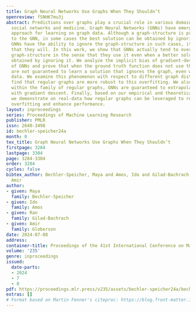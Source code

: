 ```yaml
---
title: Graph Neural Networks Use Graphs When They Shouldn’t
openreview: fSNHK7mu3j
abstract: Predictions over graphs play a crucial role in various domains, including
  social networks and medicine. Graph Neural Networks (GNNs) have emerged as the dominant
  approach for learning on graph data. Although a graph-structure is provided as input
  to the GNN, in some cases the best solution can be obtained by ignoring it. While
  GNNs have the ability to ignore the graph-structure in such cases, it is not clear
  that they will. In this work, we show that GNNs actually tend to overfit the given
  graph-structure in the sense that they use it even when a better solution can be
  obtained by ignoring it. We analyze the implicit bias of gradient-descent learning
  of GNNs and prove that when the ground truth function does not use the graphs, GNNs
  are not guaranteed to learn a solution that ignores the graph, even with infinite
  data. We examine this phenomenon with respect to different graph distributions and
  find that regular graphs are more robust to this overfitting. We also prove that
  within the family of regular graphs, GNNs are guaranteed to extrapolate when learning
  with gradient descent. Finally, based on our empirical and theoretical findings,
  we demonstrate on real-data how regular graphs can be leveraged to reduce graph
  overfitting and enhance performance.
layout: inproceedings
series: Proceedings of Machine Learning Research
publisher: PMLR
issn: 2640-3498
id: bechler-speicher24a
month: 0
tex_title: Graph Neural Networks Use Graphs When They Shouldn’t
firstpage: 3284
lastpage: 3304
page: 3284-3304
order: 3284
cycles: false
bibtex_author: Bechler-Speicher, Maya and Amos, Ido and Gilad-Bachrach, Ran and Globerson,
  Amir
author:
- given: Maya
  family: Bechler-Speicher
- given: Ido
  family: Amos
- given: Ran
  family: Gilad-Bachrach
- given: Amir
  family: Globerson
date: 2024-07-08
address:
container-title: Proceedings of the 41st International Conference on Machine Learning
volume: '235'
genre: inproceedings
issued:
  date-parts:
  - 2024
  - 7
  - 8
pdf: https://proceedings.mlr.press/v235/assets/bechler-speicher24a/bechler-speicher24a.pdf
extras: []
# Format based on Martin Fenner's citeproc: https://blog.front-matter.io/posts/citeproc-yaml-for-bibliographies/
---
```


